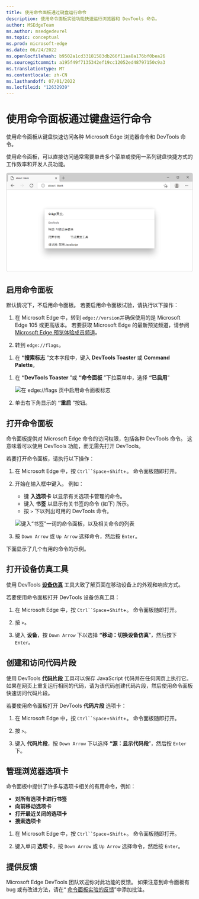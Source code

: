 ```yaml
---
title: 使用命令面板通过键盘运行命令
description: 使用命令面板实验功能快速运行浏览器和 DevTools 命令。
author: MSEdgeTeam
ms.author: msedgedevrel
ms.topic: conceptual
ms.prod: microsoft-edge
ms.date: 06/24/2022
ms.openlocfilehash: b9502a1cd33181583db266f11aa8a176bf0bea26
ms.sourcegitcommit: a195f49f7135342ef19cc12052ed48797150c9a3
ms.translationtype: MT
ms.contentlocale: zh-CN
ms.lasthandoff: 07/01/2022
ms.locfileid: "12632939"
---
```

# <a name="run-commands-via-keyboard-with-command-palette"></a>使用命令面板通过键盘运行命令

使用命令面板从键盘快速访问各种 Microsoft Edge 浏览器命令和 DevTools 命令。

使用命令面板，可以直接访问通常需要单击多个菜单或使用一系列键盘快捷方式的工作效率和开发人员功能。

![显示中心内命令面板输入框的 Microsoft Edge 窗口](./media/command-palette.png)


<!-- ====================================================================== -->
## <a name="enable-command-palette"></a>启用命令面板

默认情况下，不启用命令面板。 若要启用命令面板试验，请执行以下操作：

1. 在 Microsoft Edge 中，转到 `edge://version`并确保使用的是 Microsoft Edge 105 或更高版本。  若要获取 Microsoft Edge 的最新预览频道，请参阅 [Microsoft Edge 预览体验成员频道](https://www.microsoftedgeinsider.com/en-us/download/)。

1. 转到 `edge://flags`。

<!-- DevTools Toaster is in the process of being changed in Edge to match the feature's name -->
1. 在 **“搜索标志** ”文本字段中，键入 **DevTools Toaster** 或 **Command Palette**。

<!-- DevTools Toaster is in the process of being changed in Edge to match the feature's name -->
1. 在 **“DevTools Toaster** ”或 **“命令面板** ”下拉菜单中，选择 **“已启用**”

   ![在 edge://flags 页中启用命令面板标志](./media/command-palette-flag.png)

1. 单击右下角显示的 **“重启** ”按钮。


<!-- ====================================================================== -->
## <a name="open-command-palette"></a>打开命令面板

命令面板提供对 Microsoft Edge 命令的访问权限，包括各种 DevTools 命令。 这意味着可以使用 DevTools 功能，而无需先打开 DevTools。

若要打开命令面板，请执行以下操作：

1. 在 Microsoft Edge 中，按 `Ctrl``Space`+`Shift`+。  命令面板随即打开。

1. 开始在输入框中键入。 例如：
   * 键 **入选项卡** 以显示有关选项卡管理的命令。
   * 键入 **书签** 以显示有关书签的命令 (如下) 所示。
   * 按 `>` 下以列出可用的 DevTools 命令。

   ![键入“书签”一词的命令面板，以及相关命令的列表](./media/command-palette-bookmark.png)

1. 按 `Down Arrow` 或 `Up Arrow` 选择命令，然后按 `Enter`。

下面显示了几个有用的命令的示例。


<!-- ====================================================================== -->
## <a name="open-the-device-emulation-tool"></a>打开设备仿真工具

使用 DevTools [**设备仿真**](../device-mode/index.md) 工具大致了解页面在移动设备上的外观和响应方式。

若要使用命令面板打开 DevTools 设备仿真工具：

1. 在 Microsoft Edge 中，按 `Ctrl``Space`+`Shift`+。  命令面板随即打开。

1. 按 `>`。

1. 键入 **设备**，按 `Down Arrow` 下以选择 **“移动：切换设备仿真**”，然后按下 `Enter`。


<!-- ====================================================================== -->
## <a name="create-and-access-snippets"></a>创建和访问代码片段

使用 DevTools [**代码片段**](../javascript/snippets.md) 工具可以保存 JavaScript 代码并在任何网页上执行它。 如果在网页上重复运行相同的代码，请为该代码创建代码片段，然后使用命令面板快速访问代码片段。

若要使用命令面板打开 DevTools **代码片段** 选项卡：

1. 在 Microsoft Edge 中，按 `Ctrl``Space`+`Shift`+。  命令面板随即打开。

1. 按 `>`。

1. 键入 **代码片段**，按 `Down Arrow` 下以选择 **“源：显示代码段**”，然后按 `Enter`下。


<!-- ====================================================================== -->
## <a name="manage-browser-tabs"></a>管理浏览器选项卡

命令面板中提供了许多与选项卡相关的有用命令，例如：
*  **对所有选项卡进行书签**
*  **向前移动选项卡**
*  **打开最近关闭的选项卡**
*  **搜索选项卡**

1. 在 Microsoft Edge 中，按 `Ctrl``Space`+`Shift`+。  命令面板随即打开。

1. 键入单词 **选项卡**，按 `Down Arrow` 或 `Up Arrow` 选择命令，然后按 `Enter`。


<!-- ====================================================================== -->
## <a name="provide-feedback"></a>提供反馈

Microsoft Edge DevTools 团队欢迎你对此功能的反馈。  如果注意到命令面板有 bug 或有改进方法，请在“ [命令面板实验的反馈](https://github.com/MicrosoftEdge/DevTools/issues/73)”中添加批注。

